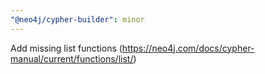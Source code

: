 ```yaml
---
"@neo4j/cypher-builder": minor
---
```


Add missing list functions (https://neo4j.com/docs/cypher-manual/current/functions/list/)
